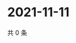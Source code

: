 # 2021-11-11

共 0 条

<!-- BEGIN WEIBO -->
<!-- 最后更新时间 Thu Nov 11 2021 14:01:38 GMT+0800 (China Standard Time) -->

<!-- END WEIBO -->
